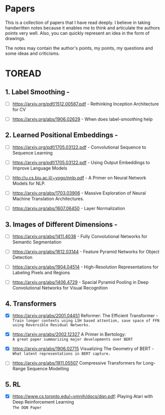 # Papers
This is a collection of papers that I have read deeply. I believe in taking handwritten notes because it enables me to think and articulate the authors points very well. Also, you can quickly represent an idea in the form of drawings.

The notes may contain the author's points, my points, my questions and some ideas and criticisms.

# TOREAD

## 1. Label Smoothing - 
- [ ]  https://arxiv.org/pdf/1512.00567.pdf - Rethinking Inception Architecture for CV 
- [ ] https://arxiv.org/abs/1906.02629 - When does label-smoothing help


## 2. Learned Positional Embeddings -
- [ ] https://arxiv.org/pdf/1705.03122.pdf - Convolutional Sequence to Sequence Learning
- [ ] https://arxiv.org/pdf/1705.03122.pdf - Using Output Embeddings to Improve Language Models
- [ ] http://u.cs.biu.ac.il/~yogo/nnlp.pdf - A Primer on Neural Network Models for NLP.
- [ ] https://arxiv.org/abs/1703.03906 - Massive Exploration of Neural Machine Translation Architectures.
- [ ] https://arxiv.org/abs/1607.06450 - Layer Normalization


## 3. Images of Different Dimensions - 
- [ ] https://arxiv.org/abs/1411.4038 - Fully Convolutional Networks for Semantic Segmentation 
- [ ] https://arxiv.org/abs/1612.03144 - Feature Pyramid Networks for Object Detection
- [ ] https://arxiv.org/abs/1904.04514 - High-Resolution Representations for Labeling Pixels and Regions
- [ ] https://arxiv.org/abs/1406.4729 - Spacial Pyramid Pooling in Deep Convolutional Networks for Visual Recognition


## 4. Transformers 
- [x] https://arxiv.org/abs/2001.04451 Reformer: The Efficient Transformer -   
`Train longer contexts using LSH based attention, save space of FFN using Reversible Residual Networks.`
- [x] https://arxiv.org/abs/2002.12327 A Primer in Bertology:  
`A great paper summarizing major developments over BERT`
- [x] https://arxiv.org/abs/1906.02715 Visualizing The Geometry of BERT -  
`What latent representations in BERT capture.`
- [ ] https://arxiv.org/abs/1911.05507 Compressive Transformers for Long-Range Sequence Modelling



## 5. RL
- [x] https://www.cs.toronto.edu/~vmnih/docs/dqn.pdf: Playing Atari with Deep Reinforcement Learning   
`The DQN Paper`
